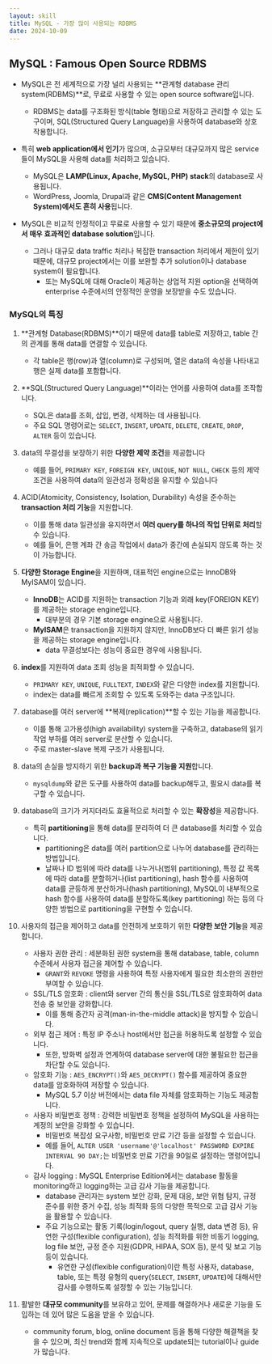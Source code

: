 ```yaml
---
layout: skill
title: MySQL - 가장 많이 사용되는 RDBMS
date: 2024-10-09
---
```



## MySQL : Famous Open Source RDBMS

- MySQL은 전 세계적으로 가장 널리 사용되는 **관계형 database 관리 system(RDBMS)**로, 무료로 사용할 수 있는 open source software입니다.
    - RDBMS는 data를 구조화된 방식(table 형태)으로 저장하고 관리할 수 있는 도구이며, SQL(Structured Query Language)을 사용하여 database와 상호작용합니다.

- 특히 **web application에서 인기**가 많으며, 소규모부터 대규모까지 많은 service들이 MySQL을 사용해 data를 처리하고 있습니다.
    - MySQL은 **LAMP(Linux, Apache, MySQL, PHP) stack**의 database로 사용됩니다.
    - WordPress, Joomla, Drupal과 같은 **CMS(Content Management System)에서도 흔히 사용**됩니다.

- MySQL은 비교적 안정적이고 무료로 사용할 수 있기 때문에 **중소규모의 project에서 매우 효과적인 database solution**입니다.
    - 그러나 대규모 data traffic 처리나 복잡한 transaction 처리에서 제한이 있기 때문에, 대규모 project에서는 이를 보완할 추가 solution이나 database system이 필요합니다.
        - 또는 MySQL에 대해 Oracle이 제공하는 상업적 지원 option을 선택하여 enterprise 수준에서의 안정적인 운영을 보장받을 수도 있습니다.


### MySQL의 특징

1. **관계형 Database(RDBMS)**이기 때문에 data를 table로 저장하고, table 간의 관계를 통해 data를 연결할 수 있습니다.
    - 각 table은 행(row)과 열(column)로 구성되며, 열은 data의 속성을 나타내고 행은 실제 data를 포함합니다.

2. **SQL(Structured Query Language)**이라는 언어를 사용하여 data를 조작합니다.
    - SQL은 data를 조회, 삽입, 변경, 삭제하는 데 사용됩니다.
    - 주요 SQL 명령어로는 `SELECT`, `INSERT`, `UPDATE`, `DELETE`, `CREATE`, `DROP`, `ALTER` 등이 있습니다.

3. data의 무결성을 보장하기 위한 **다양한 제약 조건**을 제공합니다
    - 예를 들어, `PRIMARY KEY`, `FOREIGN KEY`, `UNIQUE`, `NOT NULL`, `CHECK` 등의 제약 조건을 사용하여 data의 일관성과 정확성을 유지할 수 있습니다

4. ACID(Atomicity, Consistency, Isolation, Durability) 속성을 준수하는 **transaction 처리 기능**을 지원합니다.
    - 이를 통해 data 일관성을 유지하면서 **여러 query를 하나의 작업 단위로 처리**할 수 있습니다.
    - 예를 들어, 은행 계좌 간 송금 작업에서 data가 중간에 손실되지 않도록 하는 것이 가능합니다.

5. **다양한 Storage Engine**을 지원하며, 대표적인 engine으로는 InnoDB와 MyISAM이 있습니다.
    - **InnoDB**는 ACID를 지원하는 transaction 기능과 외래 key(FOREIGN KEY)를 제공하는 storage engine입니다.
        - 대부분의 경우 기본 storage engine으로 사용됩니다.
    - **MyISAM**은 transaction을 지원하지 않지만, InnoDB보다 더 빠른 읽기 성능을 제공하는 storage engine입니다.
        - data 무결성보다는 성능이 중요한 경우에 사용됩니다.

6. **index**를 지원하여 data 조회 성능을 최적화할 수 있습니다.
    - `PRIMARY KEY`, `UNIQUE`, `FULLTEXT`, `INDEX`와 같은 다양한 index를 지원합니다.
    - index는 data를 빠르게 조회할 수 있도록 도와주는 data 구조입니다.

7. database를 여러 server에 **복제(replication)**할 수 있는 기능을 제공합니다.
    - 이를 통해 고가용성(high availability) system을 구축하고, database의 읽기 작업 부하를 여러 server로 분산할 수 있습니다.
    - 주로 master-slave 복제 구조가 사용됩니다.

8. data의 손실을 방지하기 위한 **backup과 복구 기능을 지원**합니다.
    - `mysqldump`와 같은 도구를 사용하여 data를 backup해두고, 필요시 data를 복구할 수 있습니다.

9. database의 크기가 커지더라도 효율적으로 처리할 수 있는 **확장성**을 제공합니다.
    - 특히 **partitioning**을 통해 data를 분리하여 더 큰 database를 처리할 수 있습니다.
        - partitioning은 data를 여러 partition으로 나누어 database를 관리하는 방법입니다.
        - 날짜나 ID 범위에 따라 data를 나누거나(범위 partitioning), 특정 값 목록에 따라 data를 분할하거나(list partitioning), hash 함수를 사용하여 data를 균등하게 분산하거나(hash partitioning), MySQL이 내부적으로 hash 함수를 사용하여 data를 분할하도록(key partitioning) 하는 등의 다양한 방법으로 partitioning을 구현할 수 있습니다.

10. 사용자의 접근을 제어하고 data를 안전하게 보호하기 위한 **다양한 보안 기능**을 제공합니다.
    - 사용자 권한 관리 : 세분화된 권한 system을 통해 database, table, column 수준에서 사용자 접근을 제어할 수 있습니다.
        - `GRANT`와 `REVOKE` 명령을 사용하여 특정 사용자에게 필요한 최소한의 권한만 부여할 수 있습니다.
    - SSL/TLS 암호화 : client와 server 간의 통신을 SSL/TLS로 암호화하여 data 전송 중 보안을 강화합니다.
        - 이를 통해 중간자 공격(man-in-the-middle attack)을 방지할 수 있습니다.
    - 외부 접근 제어 : 특정 IP 주소나 host에서만 접근을 허용하도록 설정할 수 있습니다.
        - 또한, 방화벽 설정과 연계하여 database server에 대한 불필요한 접근을 차단할 수도 있습니다.
    - 암호화 기능 : `AES_ENCRYPT()`와 `AES_DECRYPT()` 함수를 제공하여 중요한 data를 암호화하여 저장할 수 있습니다.
        - MySQL 5.7 이상 버전에서는 data file 자체를 암호화하는 기능도 제공합니다.
    - 사용자 비밀번호 정책 : 강력한 비밀번호 정책을 설정하여 MySQL을 사용하는 계정의 보안을 강화할 수 있습니다.
        - 비밀번호 복잡성 요구사항, 비밀번호 만료 기간 등을 설정할 수 있습니다.
        - 예를 들어, `ALTER USER 'username'@'localhost' PASSWORD EXPIRE INTERVAL 90 DAY;`는 비밀번호 만료 기간을 90일로 설정하는 명령어입니다.
    - 감사 logging : MySQL Enterprise Edition에서는 database 활동을 monitoring하고 logging하는 고급 감사 기능을 제공합니다.
        - database 관리자는 system 보안 강화, 문제 대응, 보안 위협 탐지, 규정 준수를 위한 증거 수집, 성능 최적화 등의 다양한 목적으로 고급 감사 기능을 활용할 수 있습니다.
        - 주요 기능으로는 활동 기록(login/logout, query 실행, data 변경 등), 유연한 구성(flexible configuration), 성능 최적화를 위한 비동기 logging, log file 보안, 규정 준수 지원(GDPR, HIPAA, SOX 등), 분석 및 보고 기능 등이 있습니다.
            - 유연한 구성(flexible configuration)이란 특정 사용자, database, table, 또는 특정 유형의 query(`SELECT`, `INSERT`, `UPDATE`)에 대해서만 감사를 수행하도록 설정할 수 있는 기능입니다.

11. 활발한 **대규모 community**를 보유하고 있어, 문제를 해결하거나 새로운 기능을 도입하는 데 있어 많은 도움을 받을 수 있습니다.
    - community forum, blog, online document 등을 통해 다양한 해결책을 찾을 수 있으며, 최신 trend와 함께 지속적으로 update되는 tutorial이나 guide가 많습니다.
